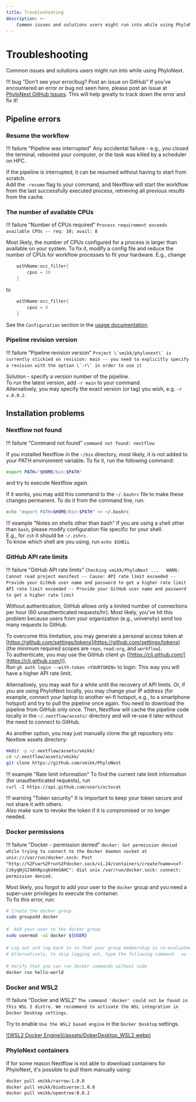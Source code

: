 ```yaml
---
title: Troubleshooting
description: >-
    Common issues and solutions users might run into while using PhyloNext.
---
```


# Troubleshooting

Common issues and solutions users might run into while using PhyloNext.

!!! bug "Don't see your error/bug? Post an issue on GitHub"
    If you've encountered an error or bug not seen here, please post an issue at [PhyloNext GitHub Issues](https://github.com/vmikk/PhyloNext/issues). This will help greatly to track down the error and fix it!

## Pipeline errors

### Resume the workflow

!!! failure "Pipeline was interrupted"
    Any accidental failure - e.g., you closed the terminal, rebooted your computer, or the task was killed by a scheduler on HPC.

If the pipeline is interrupted, it can be resumed without having to start from scratch.  
Add the `-resume` flag to your command, and Nextflow will start the workflow from the last successfully executed process, 
retrieving all previous results from the cache.



### The number of available CPUs

!!! failure "Number of CPUs required"
    `Process requirement exceeds available CPUs -- req: 10; avail: 8`

Most likely, the number of CPUs configured for a process is larger than available on your system. 
To fix it, modify a config file and reduce the number of CPUs for workflow processes to fit your hardware. E.g., change
``` java
    withName:occ_filter{
        cpus = 10
    }
```
to 
``` java
    withName:occ_filter{
        cpus = 8
    }
```

See the `Configuration` section in the [usage documentation](https://phylonext.github.io/usage/#configuration-file).

### Pipeline revision version

!!! failure "Pipeline revision version"
    ```
    Project \`vmikk/phylonext\` is currently stickied on revision: main -- you need to explicitly specify a revision with the option \`-r\` in order to use it
    ```

Solution - specify a version number of the pipeline.  
To run the latest version, add `-r main` to your command.  
Alternatively, you may specify the exact version (or tag) you wish, e.g. `-r v.0.0.2`.  

## Installation problems

### Nextflow not found

!!! failure "Command not found"
    `command not found: nextflow`

If you installed Nextflow in the `~/bin` directory, most likely, it is not added to your PATH environment variable. 
To fix it, run the following command:

``` bash
export PATH="$HOME/bin:$PATH"
```
and try to execute Nextflow again.  

If it works, you may add this command to the `~/.bashrc` file to make these changes permanent. 
To do it from the command line, run:  

``` bash
echo "export PATH=$HOME/bin:$PATH" >> ~/.bashrc
```

!!! example "Notes on shells other than bash"
    If you are using a shell other than `bash`, please modify configuration file specific for your shell.  
    E.g., for `zsh` it should be `~/.zshrc`.  
    To know which shell are you using, run `echo $SHELL`

### GitHub API rate limits

!!! failure "GitHub API rate limits"
    ```
    Checking vmikk/PhyloNext ...  
    WARN: Cannot read project manifest -- Cause: API rate limit exceeded -- Provide your GitHub user name and password to get a higher rate limit  
    API rate limit exceeded -- Provide your GitHub user name and password to get a higher rate limit
    ```

Without authentication, GitHub allows only a limited number of connections per hour (60 unauthenticated requests/hr). 
Most likely, you've hit this problem because users from your organization (e.g., university) send too many requests to GitHub.  

To overcome this limitation, you may generate a personal access token at [https://github.com/settings/tokens](https://github.com/settings/tokens) (the minimum required scopes are `repo`, `read:org`, and `workflow`).  
To authenticate, you may use the GitHub client `gh` ([https://cli.github.com/](https://cli.github.com/)).  
Run `gh auth login --with-token <YOURTOKEN>` to login. This way you will have a higher API rate limit.  

Alternatively, you may wait for a while until the recovery of API limits. 
Or, if you are using PhyloNext locally, you may change your IP address 
(for example, connect your laptop to another wi-fi hotspot, e.g., to a smartphone hotspot) 
and try to pull the pipeline once again. 
You need to download the pipeline from GitHub only once. 
Then, Nextflow will cache the pipeline code locally in the `~/.nextflow/assets/` directory 
and will re-use it later without the need to connect to GitHub.  

As another option, you may just manually clone the git repository into Nextlow assets directory:  
``` bash
mkdir -p ~/.nextflow/assets/vmikk/
cd ~/.nextflow/assets/vmikk/
git clone https://github.com/vmikk/PhyloNext
```

!!! example "Rate limit information"
    To find the current rate limit information (for unauthenticated requests), run  
    `curl -I https://api.github.com/users/octocat`

!!! warning "Token security"
    It is important to keep your token secure and not share it with others.  
    Also make sure to revoke the token if it is compromised or no longer needed.

### Docker permissions

!!! failure "Docker - permission denied"
    `docker: Got permission denied while trying to connect to the Docker daemon socket at unix:///var/run/docker.sock: Post "http://%2Fvar%2Frun%2Fdocker.sock/v1.24/containers/create?name=nxf-Cz6yqNjGI9AhRpsqkU4mSAHC": dial unix /var/run/docker.sock: connect: permission denied.`

Most likely, you forgot to add your user to the `docker` group and you need a super-user privileges to execute the container.  
To fix this error, run:  

``` bash
# Create the docker group.
sudo groupadd docker

#  Add your user to the docker group.
sudo usermod -aG docker ${USER}

# Log out and log back in so that your group membership is re-evaluated.
# Alternatively, to skip logging out, type the following command:  su -s ${USER}

# Verify that you can run docker commands without sudo
docker run hello-world
```

### Docker and WSL2

!!! failure "Docker and WSL2"
    `The command 'docker' could not be found in this WSL 2 distro. We recommend to activate the WSL integration in Docker Desktop settings.`

Try to enable `Use the WSL2 based engine` in the `Docker Desktop` settings.  

<a class="zoom" href="/assets/DokerDesktop_WSL2.webp">
![WSL2 Docker Engine](/assets/DokerDesktop_WSL2.webp)
</a>


### PhyloNext containers

If for some reason Nextflow is not able to download containers for PhyloNext, 
it's possible to pull them manually using:

``` bash
docker pull vmikk/rarrow:1.0.0
docker pull vmikk/biodiverse:1.0.0
docker pull vmikk/opentree:0.0.2
```
